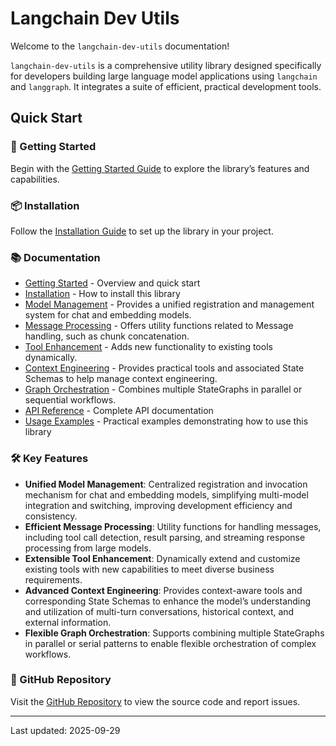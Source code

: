 # Langchain Dev Utils

Welcome to the `langchain-dev-utils` documentation!

`langchain-dev-utils` is a comprehensive utility library designed specifically for developers building large language model applications using `langchain` and `langgraph`. It integrates a suite of efficient, practical development tools.

## Quick Start

### 🚀 Getting Started

Begin with the [Getting Started Guide](./getting-started.md) to explore the library’s features and capabilities.

### 📦 Installation

Follow the [Installation Guide](./installation.md) to set up the library in your project.

### 📚 Documentation

- [Getting Started](./getting-started.md) - Overview and quick start
- [Installation](./installation.md) - How to install this library
- [Model Management](./model-management.md) - Provides a unified registration and management system for chat and embedding models.
- [Message Processing](./message-processing.md) - Offers utility functions related to Message handling, such as chunk concatenation.
- [Tool Enhancement](./tool-enhancement.md) - Adds new functionality to existing tools dynamically.
- [Context Engineering](./context-engineering.md) - Provides practical tools and associated State Schemas to help manage context engineering.
- [Graph Orchestration](./graph-orchestration.md) - Combines multiple StateGraphs in parallel or sequential workflows.
- [API Reference](./api-reference.md) - Complete API documentation
- [Usage Examples](./example.md) - Practical examples demonstrating how to use this library

### 🛠️ Key Features

- **Unified Model Management**: Centralized registration and invocation mechanism for chat and embedding models, simplifying multi-model integration and switching, improving development efficiency and consistency.
- **Efficient Message Processing**: Utility functions for handling messages, including tool call detection, result parsing, and streaming response processing from large models.
- **Extensible Tool Enhancement**: Dynamically extend and customize existing tools with new capabilities to meet diverse business requirements.
- **Advanced Context Engineering**: Provides context-aware tools and corresponding State Schemas to enhance the model’s understanding and utilization of multi-turn conversations, historical context, and external information.
- **Flexible Graph Orchestration**: Supports combining multiple StateGraphs in parallel or serial patterns to enable flexible orchestration of complex workflows.

### 📖 GitHub Repository

Visit the [GitHub Repository](https://github.com/TBice123123/langchain-dev-utils) to view the source code and report issues.

---

Last updated: 2025-09-29

